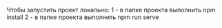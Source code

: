 Чтобы запустить проект локально:
1 - в папке проекта выполнить npm install
2 - в папке проекта выполнить npm run serve
